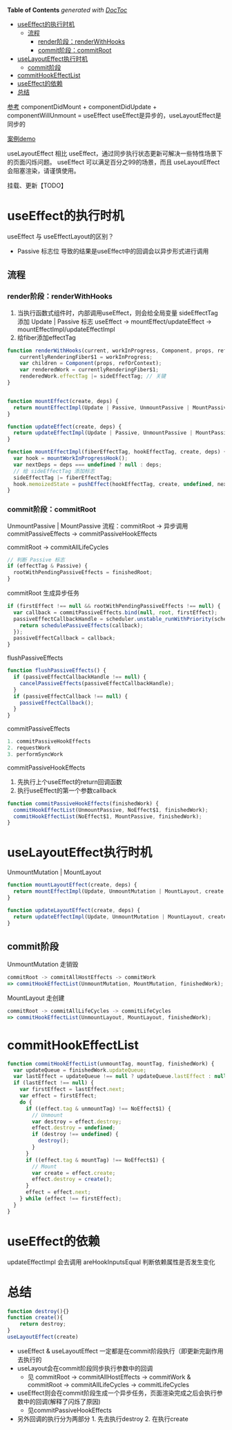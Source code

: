 <!-- START doctoc generated TOC please keep comment here to allow auto update -->
<!-- DON'T EDIT THIS SECTION, INSTEAD RE-RUN doctoc TO UPDATE -->
**Table of Contents**  *generated with [DocToc](https://github.com/thlorenz/doctoc)*

- [useEffect的执行时机](#useeffect%E7%9A%84%E6%89%A7%E8%A1%8C%E6%97%B6%E6%9C%BA)
  - [流程](#%E6%B5%81%E7%A8%8B)
    - [render阶段：renderWithHooks](#render%E9%98%B6%E6%AE%B5renderwithhooks)
    - [commit阶段：commitRoot](#commit%E9%98%B6%E6%AE%B5commitroot)
- [useLayoutEffect执行时机](#uselayouteffect%E6%89%A7%E8%A1%8C%E6%97%B6%E6%9C%BA)
  - [commit阶段](#commit%E9%98%B6%E6%AE%B5)
- [commitHookEffectList](#commithookeffectlist)
- [useEffect的依赖](#useeffect%E7%9A%84%E4%BE%9D%E8%B5%96)
- [总结](#%E6%80%BB%E7%BB%93)

<!-- END doctoc generated TOC please keep comment here to allow auto update -->

[参考](https://juejin.im/post/6844904175579447304)
 componentDidMount + componentDidUpdate + componentWillUnmount = useEffect
useEffect是异步的，useLayoutEffect是同步的

[案例demo](https://juejin.im/post/6844904008402862094)

useLayoutEffect 相比 useEffect，通过同步执行状态更新可解决一些特性场景下的页面闪烁问题。
useEffect 可以满足百分之99的场景，而且 useLayoutEffect 会阻塞渲染，请谨慎使用。

挂载、更新【TODO】

# useEffect的执行时机
useEffect 与 useEffectLayout的区别？
- Passive 标志位 导致的结果是useEffect中的回调会以异步形式进行调用

## 流程
### render阶段：renderWithHooks
1. 当执行函数式组件时，内部调用useEffect，则会给全局变量  sideEffectTag 添加 Update | Passive 标志
     useEffect -> mountEffect/updateEffect -> mountEffectImpl/updateEffectImpl
2. 给fiber添加effectTag
```javascript
function renderWithHooks(current, workInProgress, Component, props, refOrContext, nextRenderExpirationTime) {
    currentlyRenderingFiber$1 = workInProgress;
    var children = Component(props, refOrContext); 
    var renderedWork = currentlyRenderingFiber$1;
    renderedWork.effectTag |= sideEffectTag; // 关键
}


function mountEffect(create, deps) {
  return mountEffectImpl(Update | Passive, UnmountPassive | MountPassive, create, deps);
}

function updateEffect(create, deps) {
  return updateEffectImpl(Update | Passive, UnmountPassive | MountPassive, create, deps);
}

function mountEffectImpl(fiberEffectTag, hookEffectTag, create, deps) {
  var hook = mountWorkInProgressHook();
  var nextDeps = deps === undefined ? null : deps;
  // 给 sideEffectTag 添加标志
  sideEffectTag |= fiberEffectTag;
  hook.memoizedState = pushEffect(hookEffectTag, create, undefined, nextDeps);
}
```

### commit阶段：commitRoot
UnmountPassive | MountPassive
流程：commitRoot -> 异步调用 commitPassiveEffects -> commitPassiveHookEffects

commitRoot -> commitAllLifeCycles 
```javascript
// 判断 Passive 标志
if (effectTag & Passive) {
  rootWithPendingPassiveEffects = finishedRoot;
}
```

commitRoot 生成异步任务
```javascript
if (firstEffect !== null && rootWithPendingPassiveEffects !== null) { 
  var callback = commitPassiveEffects.bind(null, root, firstEffect); 
  passiveEffectCallbackHandle = scheduler.unstable_runWithPriority(scheduler.unstable_NormalPriority, function () {
    return schedulePassiveEffects(callback);
  });
  passiveEffectCallback = callback;
}
```

flushPassiveEffects
```javascript
function flushPassiveEffects() {
  if (passiveEffectCallbackHandle !== null) {
    cancelPassiveEffects(passiveEffectCallbackHandle);
  }
  if (passiveEffectCallback !== null) { 
    passiveEffectCallback();
  }
}
```

commitPassiveEffects
```javascript
1. commitPassiveHookEffects
2. requestWork
3. performSyncWork
```

commitPassiveHookEffects 
1. 先执行上个useEffect的return回调函数
2. 执行useEffect的第一个参数callback
```javascript
function commitPassiveHookEffects(finishedWork) {
  commitHookEffectList(UnmountPassive, NoEffect$1, finishedWork);
  commitHookEffectList(NoEffect$1, MountPassive, finishedWork);
}
```


# useLayoutEffect执行时机  
UnmountMutation | MountLayout
```javascript
function mountLayoutEffect(create, deps) {
  return mountEffectImpl(Update, UnmountMutation | MountLayout, create, deps);
}

function updateLayoutEffect(create, deps) {
  return updateEffectImpl(Update, UnmountMutation | MountLayout, create, deps);
}
```

## commit阶段
UnmountMutation 走销毁
```javascript
commitRoot -> commitAllHostEffects -> commitWork
=> commitHookEffectList(UnmountMutation, MountMutation, finishedWork);  
```

MountLayout 走创建
```javascript
commitRoot -> commitAllLifeCycles -> commitLifeCycles
=> commitHookEffectList(UnmountLayout, MountLayout, finishedWork);  
```

# commitHookEffectList
```javascript
function commitHookEffectList(unmountTag, mountTag, finishedWork) {
  var updateQueue = finishedWork.updateQueue;
  var lastEffect = updateQueue !== null ? updateQueue.lastEffect : null;
  if (lastEffect !== null) {
    var firstEffect = lastEffect.next;
    var effect = firstEffect;
    do {
      if ((effect.tag & unmountTag) !== NoEffect$1) {
        // Unmount
        var destroy = effect.destroy;
        effect.destroy = undefined;
        if (destroy !== undefined) {
          destroy();
        }
      }
      if ((effect.tag & mountTag) !== NoEffect$1) {
        // Mount
        var create = effect.create;
        effect.destroy = create(); 
      }
      effect = effect.next;
    } while (effect !== firstEffect);
  }
}
```


# useEffect的依赖
updateEffectImpl 会去调用 areHookInputsEqual 判断依赖属性是否发生变化

# 总结 
```javascript
function destroy(){}
function create(){
    return destroy;
}
useLayoutEffect(create)
```

- useEffect & useLayoutEffect 一定都是在commit阶段执行（即更新完副作用去执行的
- useLayout会在commit阶段同步执行参数中的回调
    - 见 commitRoot -> commitAllHostEffects -> commitWork & commitRoot -> commitAllLifeCycles -> commitLifeCycles
- useEffect则会在commit阶段生成一个异步任务，页面渲染完成之后会执行参数中的回调(解释了闪烁了原因)
    - 见commitPassiveHookEffects
- 另外回调的执行分为两部分 1. 先去执行destroy 2. 在执行create 






